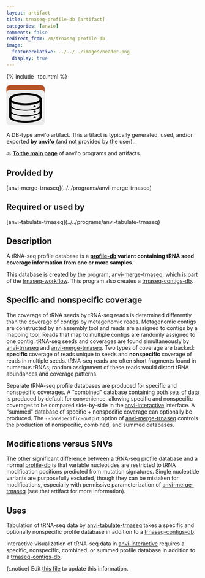 ```yaml
---
layout: artifact
title: trnaseq-profile-db [artifact]
categories: [anvio]
comments: false
redirect_from: /m/trnaseq-profile-db
image:
  featurerelative: ../../../images/header.png
  display: true
---
```



{% include _toc.html %}


<img src="../../images/icons/DB.png" alt="DB" style="width:100px; border:none" />

A DB-type anvi'o artifact. This artifact is typically generated, used, and/or exported **by anvi'o** (and not provided by the user)..

🔙 **[To the main page](../../)** of anvi'o programs and artifacts.

## Provided by


<p style="text-align: left" markdown="1"><span class="artifact-p">[anvi-merge-trnaseq](../../programs/anvi-merge-trnaseq)</span></p>


## Required or used by


<p style="text-align: left" markdown="1"><span class="artifact-r">[anvi-tabulate-trnaseq](../../programs/anvi-tabulate-trnaseq)</span></p>


## Description

A tRNA-seq profile database is a **<span class="artifact-n">[profile-db](/software/anvio/help/main/artifacts/profile-db)</span> variant containing tRNA seed coverage information from one or more samples**.

This database is created by the program, <span class="artifact-p">[anvi-merge-trnaseq](/software/anvio/help/main/programs/anvi-merge-trnaseq)</span>, which is part of the <span class="artifact-n">[trnaseq-workflow](/software/anvio/help/main/artifacts/trnaseq-workflow)</span>. This program also creates a <span class="artifact-n">[trnaseq-contigs-db](/software/anvio/help/main/artifacts/trnaseq-contigs-db)</span>.

## Specific and nonspecific coverage

The coverage of tRNA seeds by tRNA-seq reads is determined differently than the coverage of contigs by metagenomic reads. Metagenomic contigs are constructed by an assembly tool and reads are assigned to contigs by a mapping tool. Reads that map to multiple contigs are randomly assigned to one contig. tRNA-seq seeds and coverages are found simultaneously by <span class="artifact-p">[anvi-trnaseq](/software/anvio/help/main/programs/anvi-trnaseq)</span> and <span class="artifact-p">[anvi-merge-trnaseq](/software/anvio/help/main/programs/anvi-merge-trnaseq)</span>. Two types of coverage are tracked: **specific** coverage of reads unique to seeds and **nonspecific** coverage of reads in multiple seeds. tRNA-seq reads are often short fragments found in numerous tRNAs; random assignment of these reads would distort tRNA abundances and coverage patterns.

Separate tRNA-seq profile databases are produced for specific and nonspecific coverages. A "combined" database containing both sets of data is produced by default for convenience, allowing specific and nonspecific coverages to be compared side-by-side in the <span class="artifact-p">[anvi-interactive](/software/anvio/help/main/programs/anvi-interactive)</span> interface. A "summed" database of specific + nonspecific coverage can optionally be produced. The `--nonspecific-output` option of <span class="artifact-p">[anvi-merge-trnaseq](/software/anvio/help/main/programs/anvi-merge-trnaseq)</span> controls the production of nonspecific, combined, and summed databases.

## Modifications versus SNVs

The other significant difference between a tRNA-seq profile database and a normal <span class="artifact-n">[profile-db](/software/anvio/help/main/artifacts/profile-db)</span> is that variable nucleotides are restricted to tRNA modification positions predicted from mutation signatures. Single nucleotide variants are purposefully excluded, though they can be mistaken for modifications, especially with permissive parameterization of <span class="artifact-p">[anvi-merge-trnaseq](/software/anvio/help/main/programs/anvi-merge-trnaseq)</span> (see that artifact for more information).

## Uses

Tabulation of tRNA-seq data by <span class="artifact-p">[anvi-tabulate-trnaseq](/software/anvio/help/main/programs/anvi-tabulate-trnaseq)</span> takes a specific and optionally nonspecific profile database in addition to a <span class="artifact-n">[trnaseq-contigs-db](/software/anvio/help/main/artifacts/trnaseq-contigs-db)</span>.

Interactive visualization of tRNA-seq data in <span class="artifact-p">[anvi-interactive](/software/anvio/help/main/programs/anvi-interactive)</span> requires a specific, nonspecific, combined, or summed profile database in addition to a <span class="artifact-n">[trnaseq-contigs-db](/software/anvio/help/main/artifacts/trnaseq-contigs-db)</span>.


{:.notice}
Edit [this file](https://github.com/merenlab/anvio/tree/master/anvio/docs/artifacts/trnaseq-profile-db.md) to update this information.

